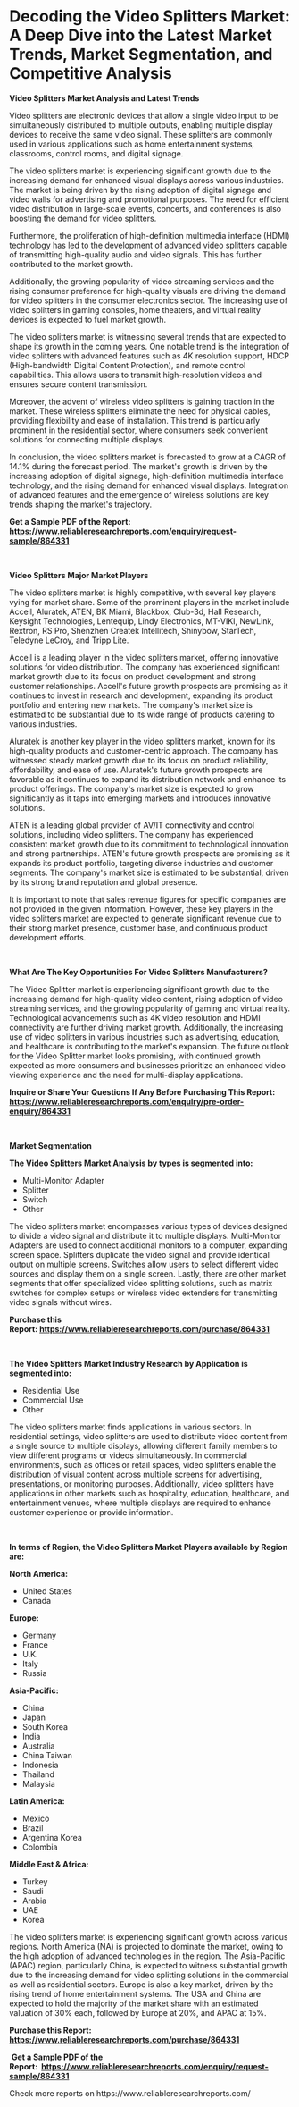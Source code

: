 <p><h1>Decoding the Video Splitters Market: A Deep Dive into the Latest Market Trends, Market Segmentation, and Competitive Analysis</h1></p><p><strong>Video Splitters Market Analysis and Latest Trends</strong></p>
<p><p>Video splitters are electronic devices that allow a single video input to be simultaneously distributed to multiple outputs, enabling multiple display devices to receive the same video signal. These splitters are commonly used in various applications such as home entertainment systems, classrooms, control rooms, and digital signage.</p><p>The video splitters market is experiencing significant growth due to the increasing demand for enhanced visual displays across various industries. The market is being driven by the rising adoption of digital signage and video walls for advertising and promotional purposes. The need for efficient video distribution in large-scale events, concerts, and conferences is also boosting the demand for video splitters.</p><p>Furthermore, the proliferation of high-definition multimedia interface (HDMI) technology has led to the development of advanced video splitters capable of transmitting high-quality audio and video signals. This has further contributed to the market growth.</p><p>Additionally, the growing popularity of video streaming services and the rising consumer preference for high-quality visuals are driving the demand for video splitters in the consumer electronics sector. The increasing use of video splitters in gaming consoles, home theaters, and virtual reality devices is expected to fuel market growth.</p><p>The video splitters market is witnessing several trends that are expected to shape its growth in the coming years. One notable trend is the integration of video splitters with advanced features such as 4K resolution support, HDCP (High-bandwidth Digital Content Protection), and remote control capabilities. This allows users to transmit high-resolution videos and ensures secure content transmission.</p><p>Moreover, the advent of wireless video splitters is gaining traction in the market. These wireless splitters eliminate the need for physical cables, providing flexibility and ease of installation. This trend is particularly prominent in the residential sector, where consumers seek convenient solutions for connecting multiple displays.</p><p>In conclusion, the video splitters market is forecasted to grow at a CAGR of 14.1% during the forecast period. The market's growth is driven by the increasing adoption of digital signage, high-definition multimedia interface technology, and the rising demand for enhanced visual displays. Integration of advanced features and the emergence of wireless solutions are key trends shaping the market's trajectory.</p></p>
<p><strong>Get a Sample PDF of the Report:&nbsp; <a href="https://www.reliableresearchreports.com/enquiry/request-sample/864331">https://www.reliableresearchreports.com/enquiry/request-sample/864331</a></strong></p>
<p>&nbsp;</p>
<p><strong>Video Splitters Major Market Players</strong></p>
<p><p>The video splitters market is highly competitive, with several key players vying for market share. Some of the prominent players in the market include Accell, Aluratek, ATEN, BK Miami, Blackbox, Club-3d, Hall Research, Keysight Technologies, Lentequip, Lindy Electronics, MT-VIKI, NewLink, Rextron, RS Pro, Shenzhen Createk Intellitech, Shinybow, StarTech, Teledyne LeCroy, and Tripp Lite.</p><p>Accell is a leading player in the video splitters market, offering innovative solutions for video distribution. The company has experienced significant market growth due to its focus on product development and strong customer relationships. Accell's future growth prospects are promising as it continues to invest in research and development, expanding its product portfolio and entering new markets. The company's market size is estimated to be substantial due to its wide range of products catering to various industries.</p><p>Aluratek is another key player in the video splitters market, known for its high-quality products and customer-centric approach. The company has witnessed steady market growth due to its focus on product reliability, affordability, and ease of use. Aluratek's future growth prospects are favorable as it continues to expand its distribution network and enhance its product offerings. The company's market size is expected to grow significantly as it taps into emerging markets and introduces innovative solutions.</p><p>ATEN is a leading global provider of AV/IT connectivity and control solutions, including video splitters. The company has experienced consistent market growth due to its commitment to technological innovation and strong partnerships. ATEN's future growth prospects are promising as it expands its product portfolio, targeting diverse industries and customer segments. The company's market size is estimated to be substantial, driven by its strong brand reputation and global presence.</p><p>It is important to note that sales revenue figures for specific companies are not provided in the given information. However, these key players in the video splitters market are expected to generate significant revenue due to their strong market presence, customer base, and continuous product development efforts.</p></p>
<p>&nbsp;</p>
<p><strong>What Are The Key Opportunities For Video Splitters Manufacturers?</strong></p>
<p><p>The Video Splitter market is experiencing significant growth due to the increasing demand for high-quality video content, rising adoption of video streaming services, and the growing popularity of gaming and virtual reality. Technological advancements such as 4K video resolution and HDMI connectivity are further driving market growth. Additionally, the increasing use of video splitters in various industries such as advertising, education, and healthcare is contributing to the market's expansion. The future outlook for the Video Splitter market looks promising, with continued growth expected as more consumers and businesses prioritize an enhanced video viewing experience and the need for multi-display applications.</p></p>
<p><strong>Inquire or Share Your Questions If Any Before Purchasing This Report: <a href="https://www.reliableresearchreports.com/enquiry/pre-order-enquiry/864331">https://www.reliableresearchreports.com/enquiry/pre-order-enquiry/864331</a></strong></p>
<p>&nbsp;</p>
<p><strong>Market Segmentation</strong></p>
<p><strong>The Video Splitters Market Analysis by types is segmented into:</strong></p>
<p><ul><li>Multi-Monitor Adapter</li><li>Splitter</li><li>Switch</li><li>Other</li></ul></p>
<p><p>The video splitters market encompasses various types of devices designed to divide a video signal and distribute it to multiple displays. Multi-Monitor Adapters are used to connect additional monitors to a computer, expanding screen space. Splitters duplicate the video signal and provide identical output on multiple screens. Switches allow users to select different video sources and display them on a single screen. Lastly, there are other market segments that offer specialized video splitting solutions, such as matrix switches for complex setups or wireless video extenders for transmitting video signals without wires.</p></p>
<p><strong>Purchase this Report:&nbsp;<a href="https://www.reliableresearchreports.com/purchase/864331">https://www.reliableresearchreports.com/purchase/864331</a></strong></p>
<p>&nbsp;</p>
<p><strong>The Video Splitters Market Industry Research by Application is segmented into:</strong></p>
<p><ul><li>Residential Use</li><li>Commercial Use</li><li>Other</li></ul></p>
<p><p>The video splitters market finds applications in various sectors. In residential settings, video splitters are used to distribute video content from a single source to multiple displays, allowing different family members to view different programs or videos simultaneously. In commercial environments, such as offices or retail spaces, video splitters enable the distribution of visual content across multiple screens for advertising, presentations, or monitoring purposes. Additionally, video splitters have applications in other markets such as hospitality, education, healthcare, and entertainment venues, where multiple displays are required to enhance customer experience or provide information.</p></p>
<p>&nbsp;</p>
<p><strong>In terms of Region, the Video Splitters Market Players available by Region are:</strong></p>
<p>
    <p> <strong> North America: </strong>
        <ul>
            <li>United States</li>
            <li>Canada</li>
        </ul>
        </p> 
    <p> <strong> Europe: </strong>
        <ul>
            <li>Germany</li>
            <li>France</li>
            <li>U.K.</li>
            <li>Italy</li>
            <li>Russia</li>
        </ul>
        </p> 
    <p> <strong> Asia-Pacific: </strong>
        <ul>
            <li>China</li>
            <li>Japan</li>
            <li>South Korea</li>
            <li>India</li>
            <li>Australia</li>
            <li>China Taiwan</li>
            <li>Indonesia</li>
            <li>Thailand</li>
            <li>Malaysia</li>
        </ul>
        </p> 
    <p> <strong> Latin America: </strong>
        <ul>
            <li>Mexico</li>
            <li>Brazil</li>
            <li>Argentina Korea</li>
            <li>Colombia</li>
        </ul>
        </p> 
    <p> <strong> Middle East & Africa: </strong>
        <ul>
            <li>Turkey</li>
            <li>Saudi</li>
            <li>Arabia</li>
            <li>UAE</li>
            <li>Korea</li>
        </ul>
    </p>
    </p>
<p><p>The video splitters market is experiencing significant growth across various regions. North America (NA) is projected to dominate the market, owing to the high adoption of advanced technologies in the region. The Asia-Pacific (APAC) region, particularly China, is expected to witness substantial growth due to the increasing demand for video splitting solutions in the commercial as well as residential sectors. Europe is also a key market, driven by the rising trend of home entertainment systems. The USA and China are expected to hold the majority of the market share with an estimated valuation of 30% each, followed by Europe at 20%, and APAC at 15%.</p></p>
<p><strong>Purchase this Report: <a href="https://www.reliableresearchreports.com/purchase/864331">https://www.reliableresearchreports.com/purchase/864331</a></strong></p>
<p>&nbsp;<strong>Get a Sample PDF of the Report:&nbsp;&nbsp;<a href="https://www.reliableresearchreports.com/enquiry/request-sample/864331">https://www.reliableresearchreports.com/enquiry/request-sample/864331</a></strong></p>
<p><strong></strong></p>
<p>Check more reports on https://www.reliableresearchreports.com/</p>